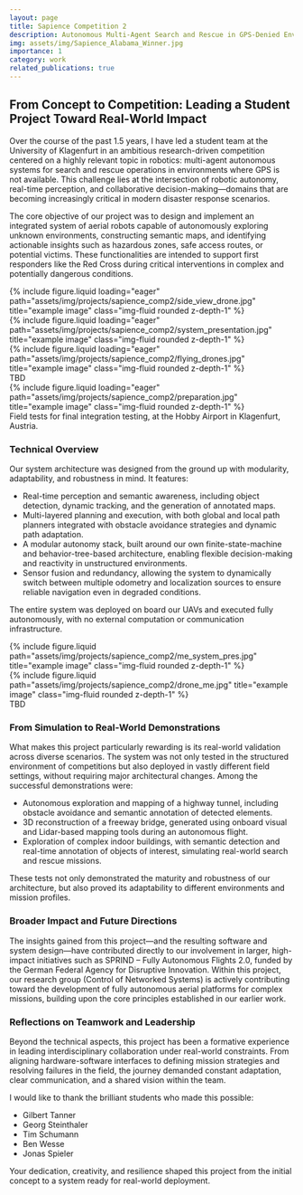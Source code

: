 ```yaml
---
layout: page
title: Sapience Competition 2
description: Autonomous Multi-Agent Search and Rescue in GPS-Denied Environments
img: assets/img/Sapience_Alabama_Winner.jpg
importance: 1
category: work
related_publications: true
---
```



## From Concept to Competition: Leading a Student Project Toward Real-World Impact

Over the course of the past 1.5 years, I have led a student team at the University of Klagenfurt in an ambitious research-driven competition centered on a highly relevant topic in robotics: multi-agent autonomous systems for search and rescue operations in environments where GPS is not available. This challenge lies at the intersection of robotic autonomy, real-time perception, and collaborative decision-making—domains that are becoming increasingly critical in modern disaster response scenarios.

The core objective of our project was to design and implement an integrated system of aerial robots capable of autonomously exploring unknown environments, constructing semantic maps, and identifying actionable insights such as hazardous zones, safe access routes, or potential victims. These functionalities are intended to support first responders like the Red Cross during critical interventions in complex and potentially dangerous conditions.

<div class="row">
    <div class="col-sm mt-3 mt-md-0">
        {% include figure.liquid loading="eager" path="assets/img/projects/sapience_comp2/side_view_drone.jpg" title="example image" class="img-fluid rounded z-depth-1" %}
    </div>
    <div class="col-sm mt-3 mt-md-0">
        {% include figure.liquid loading="eager" path="assets/img/projects/sapience_comp2/system_presentation.jpg" title="example image" class="img-fluid rounded z-depth-1" %}
    </div>
    <div class="col-sm mt-3 mt-md-0">
        {% include figure.liquid loading="eager" path="assets/img/projects/sapience_comp2/flying_drones.jpg" title="example image" class="img-fluid rounded z-depth-1" %}
    </div>
</div>
<div class="caption">
    TBD
</div>


<div class="row">
    <div class="col-sm mt-3 mt-md-0">
        {% include figure.liquid loading="eager" path="assets/img/projects/sapience_comp2/preparation.jpg" title="example image" class="img-fluid rounded z-depth-1" %}
    </div>
</div>
<div class="caption">
    Field tests for final integration testing, at the Hobby Airport in Klagenfurt, Austria.
</div>

### Technical Overview

Our system architecture was designed from the ground up with modularity, adaptability, and robustness in mind. It features:

<ul>
    <li>Real-time perception and semantic awareness, including object detection, dynamic tracking, and the generation of annotated maps.</li>
    <li>Multi-layered planning and execution, with both global and local path planners integrated with obstacle avoidance strategies and dynamic path adaptation.</li>
    <li>A modular autonomy stack, built around our own finite-state-machine and behavior-tree-based architecture, enabling flexible decision-making and reactivity in unstructured environments.</li>
    <li>Sensor fusion and redundancy, allowing the system to dynamically switch between multiple odometry and localization sources to ensure reliable navigation even in degraded conditions.</li>
</ul>

The entire system was deployed on board our UAVs and executed fully autonomously, with no external computation or communication infrastructure.

<div class="row justify-content-sm-center">
    <div class="col-sm-8 mt-3 mt-md-0">
        {% include figure.liquid path="assets/img/projects/sapience_comp2/me_system_pres.jpg" title="example image" class="img-fluid rounded z-depth-1" %}
    </div>
    <div class="col-sm-4 mt-3 mt-md-0">
        {% include figure.liquid path="assets/img/projects/sapience_comp2/drone_me.jpg" title="example image" class="img-fluid rounded z-depth-1" %}
    </div>
</div>
<div class="caption">
    TBD
</div>


### From Simulation to Real-World Demonstrations

What makes this project particularly rewarding is its real-world validation across diverse scenarios. The system was not only tested in the structured environment of competitions but also deployed in vastly different field settings, without requiring major architectural changes. Among the successful demonstrations were:

<ul>
    <li>Autonomous exploration and mapping of a highway tunnel, including obstacle avoidance and semantic annotation of detected elements.</li>
    <li>3D reconstruction of a freeway bridge, generated using onboard visual and Lidar-based mapping tools during an autonomous flight.</li>
    <li>Exploration of complex indoor buildings, with semantic detection and real-time annotation of objects of interest, simulating real-world search and rescue missions.</li>
</ul>

These tests not only demonstrated the maturity and robustness of our architecture, but also proved its adaptability to different environments and mission profiles.

### Broader Impact and Future Directions

The insights gained from this project—and the resulting software and system design—have contributed directly to our involvement in larger, high-impact initiatives such as SPRIND – Fully Autonomous Flights 2.0, funded by the German Federal Agency for Disruptive Innovation. Within this project, our research group (Control of Networked Systems) is actively contributing toward the development of fully autonomous aerial platforms for complex missions, building upon the core principles established in our earlier work.


### Reflections on Teamwork and Leadership

Beyond the technical aspects, this project has been a formative experience in leading interdisciplinary collaboration under real-world constraints. From aligning hardware-software interfaces to defining mission strategies and resolving failures in the field, the journey demanded constant adaptation, clear communication, and a shared vision within the team.

I would like to thank the brilliant students who made this possible:

<ul>
    <li>Gilbert Tanner</li>
    <li>Georg Steinthaler</li>
    <li>Tim Schumann</li>
    <li>Ben Wesse</li>
    <li>Jonas Spieler</li>
</ul>

Your dedication, creativity, and resilience shaped this project from the initial concept to a system ready for real-world deployment.


